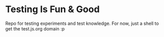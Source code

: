 # Testing Is Fun & Good

Repo for testing experiments and test knowledge.
For now, just a shell to get the test.js.org domain :p 
